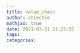 ```yaml
---
title: value_chain
author: chiechie
mathjax: true
date: 2021-03-21 11:25:57
tags:
categories:
---
```


